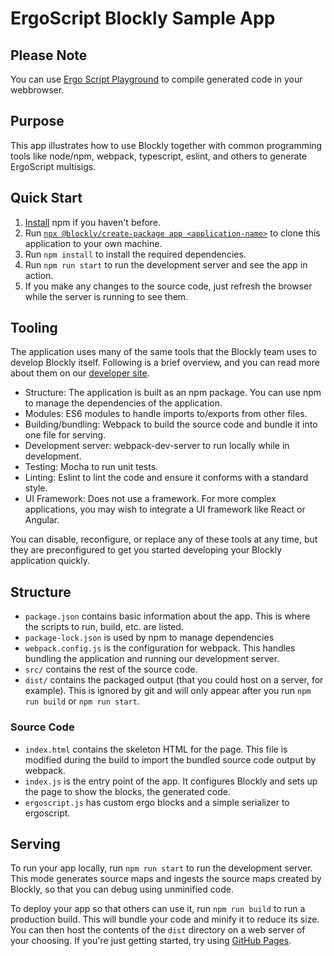 # ErgoScript Blockly Sample App

## Please Note
You can use [Ergo Script Playground](https://escript.online) to compile generated code in your webbrowser.

## Purpose

This app illustrates how to use Blockly together with common programming tools like node/npm, webpack, typescript, eslint, and others to generate ErgoScript multisigs.

## Quick Start

1. [Install](https://docs.npmjs.com/downloading-and-installing-node-js-and-npm) npm if you haven't before.
2. Run [`npx @blockly/create-package app <application-name>`](https://www.npmjs.com/package/@blockly/create-package) to clone this application to your own machine.
3. Run `npm install` to install the required dependencies.
4. Run `npm run start` to run the development server and see the app in action.
5. If you make any changes to the source code, just refresh the browser while the server is running to see them.

## Tooling

The application uses many of the same tools that the Blockly team uses to develop Blockly itself. Following is a brief overview, and you can read more about them on our [developer site](https://developers.google.com/blockly/guides/contribute/get-started/development_tools).

- Structure: The application is built as an npm package. You can use npm to manage the dependencies of the application.
- Modules: ES6 modules to handle imports to/exports from other files.
- Building/bundling: Webpack to build the source code and bundle it into one file for serving.
- Development server: webpack-dev-server to run locally while in development.
- Testing: Mocha to run unit tests.
- Linting: Eslint to lint the code and ensure it conforms with a standard style.
- UI Framework: Does not use a framework. For more complex applications, you may wish to integrate a UI framework like React or Angular.

You can disable, reconfigure, or replace any of these tools at any time, but they are preconfigured to get you started developing your Blockly application quickly.

## Structure

- `package.json` contains basic information about the app. This is where the scripts to run, build, etc. are listed.
- `package-lock.json` is used by npm to manage dependencies
- `webpack.config.js` is the configuration for webpack. This handles bundling the application and running our development server.
- `src/` contains the rest of the source code.
- `dist/` contains the packaged output (that you could host on a server, for example). This is ignored by git and will only appear after you run `npm run build` or `npm run start`.

### Source Code

- `index.html` contains the skeleton HTML for the page. This file is modified during the build to import the bundled source code output by webpack.
- `index.js` is the entry point of the app. It configures Blockly and sets up the page to show the blocks, the generated code.
- `ergoscript.js` has custom ergo blocks and a simple serializer to ergoscript.

## Serving

To run your app locally, run `npm run start` to run the development server. This mode generates source maps and ingests the source maps created by Blockly, so that you can debug using unminified code.

To deploy your app so that others can use it, run `npm run build` to run a production build. This will bundle your code and minify it to reduce its size. You can then host the contents of the `dist` directory on a web server of your choosing. If you're just getting started, try using [GitHub Pages](https://pages.github.com/).
